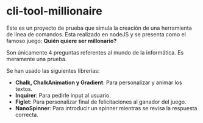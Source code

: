 # cli-tool-millionaire
Este es un proyecto de prueba que simula la creación de una herramienta de línea de comandos.
Esta realizado en nodeJS y se presenta como el famoso juego: **Quién quiere ser millonario?**

Son únicamente 4 preguntas referentes al mundo de la informática. Es meramente una prueba.

Se han usado las siguientes librerías:

- **Chalk, ChalkAnimation y Gradient**: Para personalizar y animar los textos.
- **Inquirer**: Para pedirle input al usuario.
- **Figlet**: Para personalizar final de felicitaciones al ganador del juego.
- **NanoSpinner**: Para introducir un spinner mientras se revisa la respuesta correcta. 
